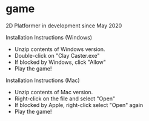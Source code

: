 # game
2D Platformer in development since May 2020

Installation Instructions (Windows)
 - Unzip contents of Windows version.
 - Double-click on "Clay Caster.exe"
 - If blocked by Windows, click "Allow"
 - Play the game!
 
 Installation Instructions (Mac)
 - Unzip contents of Mac version.
 - Right-click on the file and select "Open"
 - If blocked by Apple, right-click select "Open" again
 - Play the game!